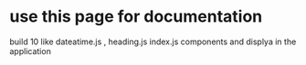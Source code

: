 # use this page for documentation
build 10 like dateatime.js , heading.js  index.js  components and displya in the  application


